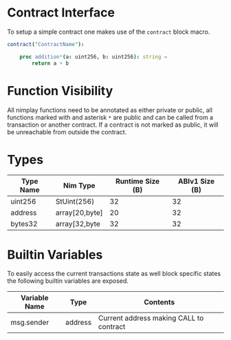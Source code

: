 # Contract Interface

To setup a simple contract one makes use of the `contract` block macro.

```nim
contract("ContractName"):

    proc addition*(a: uint256, b: uint256): string =
        return a + b

```

# Function Visibility

All nimplay functions need to be annotated as either private or public, all functions marked with
and asterisk `*` are public and can be called from a transaction or another contract.
If a contract is not marked as public, it will be unreachable from outside the contract.

# Types

Type Name | Nim Type      | Runtime Size (B) | ABIv1 Size (B)
----------|-------------  |------------------|---------------
uint256   | StUint(256)   | 32               | 32
address   | array[20,byte]| 20               | 32
bytes32   | array[32,byte | 32               | 32


# Builtin Variables

To easily access the current transactions state as well block specific states the following builtin variables are exposed.

Variable Name | Type    | Contents
--------------|---------|----------
msg.sender    | address | Current address making CALL to contract

